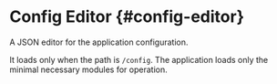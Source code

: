# Config Editor {#config-editor}

A JSON editor for the application configuration.

It loads only when the path is `/config`. The application loads only the minimal necessary modules for operation.
